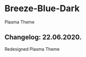 # Breeze-Blue-Dark
Plasma Theme

Changelog: 22.06.2020.
----------------------

Redesigned Plasma Theme
